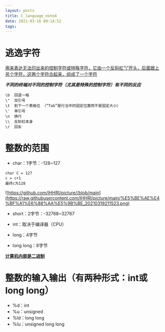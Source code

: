 ```yaml
---
layout: posts
title: C_language_note4
date: 2021-03-16 09:14:52
tags:
---
```


# 逃逸字符

<u>用来表达无法印出来的控制字符或特殊字符，它由一个反斜杠“\”开头，后面跟上另个字符，这两个字符合起来，组成了一个字符</u>

***不同的终端对不同的控制字符（尤其是特殊的控制字符）有不同的反应***

```
\b	回退一格
\"	双引号
\t	到下一个表格位 （“Tab”是行当中的固定位置而不是固定大小）
\'	单引号
\n	换行
\\	反斜杠本身
\r	回车
```



# 整数的范围

- char：1字节：-128~127


```
char C = 127
c = c+1
最终c为128
```

![https://github.com/IHHRI/picture//blob/main](https://raw.githubusercontent.com/IHHRI/picture/main/%E5%BE%AE%E4%BF%A1%E6%88%AA%E5%9B%BE_20210319211523.png)

- short：2字节：-32768~32767

- int：取决于编译器（CPU）

- long：4字节

- long long：8字节

**<u>计算机内部是二进制</u>**

# 整数的输入输出（有两种形式：int或long long）

- %d：int
- %u：unsigned
- %ld：long long
- %lu：unsigned long long